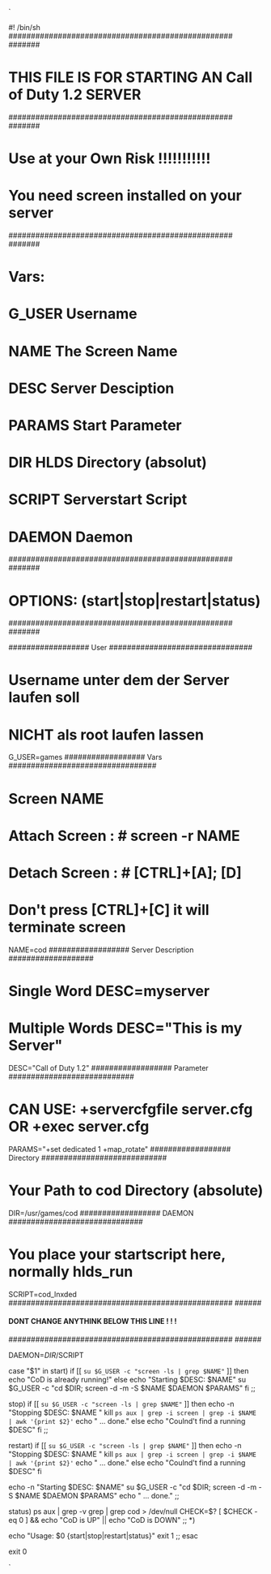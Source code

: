 `

#! /bin/sh
################################################## #######
# THIS FILE IS FOR STARTING AN Call of Duty 1.2 SERVER #
################################################## #######
# Use at your Own Risk !!!!!!!!!!! #
# You need screen installed on your server #
################################################## #######
# Vars: #
# G_USER Username #
# NAME The Screen Name #
# DESC Server Desciption #
# PARAMS Start Parameter #
# DIR HLDS Directory (absolut) #
# SCRIPT Serverstart Script #
# DAEMON Daemon #
################################################## #######
# OPTIONS: (start|stop|restart|status) #
################################################## #######

################## User ################################
# Username unter dem der Server laufen soll
# NICHT als root laufen lassen
G_USER=games
################## Vars #################################
# Screen NAME
# Attach Screen : # screen -r NAME
# Detach Screen : # [CTRL]+[A]; [D]
# Don't press [CTRL]+[C] it will terminate screen
NAME=cod
################## Server Description ###################
# Single Word DESC=myserver
# Multiple Words DESC="This is my Server"
DESC="Call of Duty 1.2"
################## Parameter ############################
# CAN USE: +servercfgfile server.cfg OR +exec server.cfg
PARAMS="+set dedicated 1 +map_rotate"
################## Directory ############################
# Your Path to cod Directory (absolute)
DIR=/usr/games/cod
################## DAEMON ##############################
# You place your startscript here, normally hlds_run
SCRIPT=cod_lnxded
################################################## ######
#### DONT CHANGE ANYTHINK BELOW THIS LINE ! ! ! ####
################################################## ######

DAEMON=$DIR/$SCRIPT

case "$1" in
start)
if [[ `su $G_USER -c "screen -ls | grep $NAME"` ]]
then
echo "CoD is already running!"
else
echo "Starting $DESC: $NAME"
su $G_USER -c "cd $DIR; screen -d -m -S $NAME $DAEMON $PARAMS"
fi
;;

stop)
if [[ `su $G_USER -c "screen -ls | grep $NAME"` ]]
then
echo -n "Stopping $DESC: $NAME "
kill `ps aux | grep -i screen | grep -i $NAME | awk '{print $2}'`
echo " ... done."
else
echo "Coulnd't find a running $DESC"
fi
;;

restart)
if [[ `su $G_USER -c "screen -ls | grep $NAME"` ]]
then
echo -n "Stopping $DESC: $NAME "
kill `ps aux | grep -i screen | grep -i $NAME | awk '{print $2}'`
echo " ... done."
else
echo "Coulnd't find a running $DESC"
fi

echo -n "Starting $DESC: $NAME"
su $G_USER -c "cd $DIR; screen -d -m -S $NAME $DAEMON $PARAMS"
echo " ... done."
;;

status)
ps aux | grep -v grep | grep cod > /dev/null
CHECK=$?
[ $CHECK -eq 0 ] && echo "CoD is UP" || echo "CoD is DOWN"
;;
*)

echo "Usage: $0 {start|stop|restart|status}"
exit 1
;;
esac

exit 0

`
